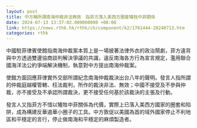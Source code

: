 ```yaml
---
layout: post
title: 中方稱所謂南海仲裁非法無效　指菲方落入美西方圈套犧牲中菲關係
date: 2024-07-13 13:37:02.000000000 +08:00
link: https://news.rthk.hk/rthk/ch/component/k2/1761444-20240713.htm
categories: rthk
---
```


中國駐菲律賓使館指南海仲裁案本質上是一場披著法律外衣的政治鬧劇，菲方違背與中方透過雙邊協商談判解決爭議的共識，違反南海各方行為宣言規定，濫用聯合國海洋法公約爭端解決機制，執意對中方提出南海仲裁案。

使館方面回應菲律實外交部所謂紀念南海仲裁裁決出台八年的聲明。發言人指所謂的仲裁庭越權管轄、枉法裁判，所作的裁決非法、無效；中國不接受及不參與仲裁，亦不接受及不承認所謂裁決，更不接受任何基於該裁決的主張及行動。

發言人又指菲方不惜以犧牲中菲關係為代價，實際上已落入美西方國家的圈套和陷阱，成為構建反華遏華小圈子的工具。中方敦促以美國為首的域外國家停止不利地區和平穩定的言行，停止做南海和平穩定的麻煩製造者。
